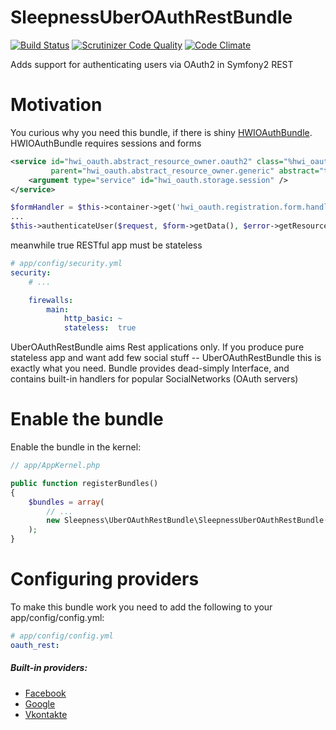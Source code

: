 SleepnessUberOAuthRestBundle
====================

[![Build Status](https://travis-ci.org/Sleepness/UberOAuthRestBundle.svg?branch=develop)](https://travis-ci.org/Sleepness/UberOAuthRestBundle) [![Scrutinizer Code Quality](https://scrutinizer-ci.com/g/Sleepness/UberOAuthRestBundle/badges/quality-score.png?b=develop)](https://scrutinizer-ci.com/g/Sleepness/UberOAuthRestBundle/?branch=develop) [![Code Climate](https://codeclimate.com/github/Sleepness/UberOAuthRestBundle/badges/gpa.svg)](https://codeclimate.com/github/Sleepness/UberOAuthRestBundle)

Adds support for authenticating users via OAuth2 in Symfony2 REST

Motivation
====================
You curious why you need this bundle, if there is shiny [HWIOAuthBundle](https://github.com/hwi/HWIOAuthBundle).
HWIOAuthBundle requires sessions and forms

```xml
<service id="hwi_oauth.abstract_resource_owner.oauth2" class="%hwi_oauth.resource_owner.oauth2.class%"
         parent="hwi_oauth.abstract_resource_owner.generic" abstract="true">
    <argument type="service" id="hwi_oauth.storage.session" />
</service>
```

```php
$formHandler = $this->container->get('hwi_oauth.registration.form.handler');
...
$this->authenticateUser($request, $form->getData(), $error->getResourceOwnerName(), $error->getRawToken());
```

meanwhile true RESTful app must be stateless

```yml
# app/config/security.yml
security:
    # ...

    firewalls:
        main:
            http_basic: ~
            stateless:  true
```

UberOAuthRestBundle aims Rest applications only. If you produce pure stateless app and want add few social stuff -- UberOAuthRestBundle this is exactly what you need.
Bundle provides dead-simply Interface, and contains built-in handlers for popular SocialNetworks (OAuth servers)

Enable the bundle
====================
Enable the bundle in the kernel:

```php
// app/AppKernel.php

public function registerBundles()
{
    $bundles = array(
        // ...
        new Sleepness\UberOAuthRestBundle\SleepnessUberOAuthRestBundle(),
    );
}
```

Configuring providers
===================================

To make this bundle work you need to add the following to your app/config/config.yml:

```yaml
# app/config/config.yml
oauth_rest:
```

##### Built-in providers:

- [Facebook](Resources/doc/provider/fb.md)
- [Google](Resources/doc/provider/gp.md)
- [Vkontakte](Resources/doc/provider/vk.md)

